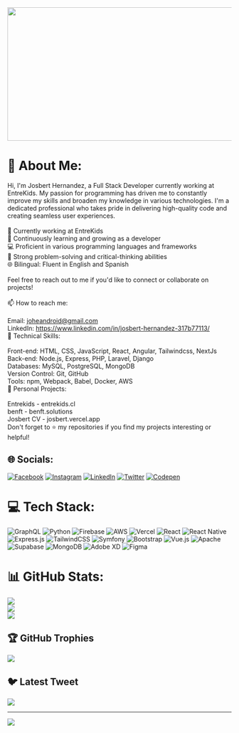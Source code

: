 <a href="https://github.com/devxb/gitanimals">
<img
  src="https://render.gitanimals.org/farms/josbert2"
  width="600"
  height="300"
/>
</a>


# 💫 About Me:
Hi, I'm Josbert Hernandez, a Full Stack Developer currently working at EntreKids. My passion for programming has driven me to constantly improve my skills and broaden my knowledge in various technologies. I'm a dedicated professional who takes pride in delivering high-quality code and creating seamless user experiences.<br><br>🔭 Currently working at EntreKids<br>🌱 Continuously learning and growing as a developer<br>💻 Proficient in various programming languages and frameworks<br>🎯 Strong problem-solving and critical-thinking abilities<br>🌐 Bilingual: Fluent in English and Spanish<br><br>Feel free to reach out to me if you'd like to connect or collaborate on projects!<br><br>📫 How to reach me:<br><br>Email: joheandroid@gmail.com<br>LinkedIn: https://www.linkedin.com/in/josbert-hernandez-317b77113/<br>💼 Technical Skills:<br><br>Front-end: HTML, CSS, JavaScript, React, Angular, Tailwindcss, NextJs<br>Back-end: Node.js, Express, PHP, Laravel, Django<br>Databases: MySQL, PostgreSQL, MongoDB<br>Version Control: Git, GitHub<br>Tools: npm, Webpack, Babel, Docker, AWS<br>🔧 Personal Projects:<br><br>Entrekids - entrekids.cl<br>benft - benft.solutions<br>Josbert CV - josbert.vercel.app<br>Don't forget to ⭐ my repositories if you find my projects interesting or helpful!


## 🌐 Socials:
[![Facebook](https://img.shields.io/badge/Facebook-%231877F2.svg?logo=Facebook&logoColor=white)](https://facebook.com/josbert.hernandez) [![Instagram](https://img.shields.io/badge/Instagram-%23E4405F.svg?logo=Instagram&logoColor=white)](https://instagram.com/josbert_ui) [![LinkedIn](https://img.shields.io/badge/LinkedIn-%230077B5.svg?logo=linkedin&logoColor=white)](https://linkedin.com/in/josbert-hernandez-317b77113) [![Twitter](https://img.shields.io/badge/Twitter-%231DA1F2.svg?logo=Twitter&logoColor=white)](https://twitter.com/JosbertHern) [![Codepen](https://img.shields.io/badge/Codepen-000000?style=for-the-badge&logo=codepen&logoColor=white)](https://codepen.io/josbert) 

# 💻 Tech Stack:
![GraphQL](https://img.shields.io/badge/-GraphQL-E10098?style=flat&logo=graphql&logoColor=white) ![Python](https://img.shields.io/badge/python-3670A0?style=flat&logo=python&logoColor=ffdd54) ![Firebase](https://img.shields.io/badge/firebase-%23039BE5.svg?style=flat&logo=firebase) ![AWS](https://img.shields.io/badge/AWS-%23FF9900.svg?style=flat&logo=amazon-aws&logoColor=white) ![Vercel](https://img.shields.io/badge/vercel-%23000000.svg?style=flat&logo=vercel&logoColor=white) ![React](https://img.shields.io/badge/react-%2320232a.svg?style=flat&logo=react&logoColor=%2361DAFB) ![React Native](https://img.shields.io/badge/react_native-%2320232a.svg?style=flat&logo=react&logoColor=%2361DAFB) ![Express.js](https://img.shields.io/badge/express.js-%23404d59.svg?style=flat&logo=express&logoColor=%2361DAFB) ![TailwindCSS](https://img.shields.io/badge/tailwindcss-%2338B2AC.svg?style=flat&logo=tailwind-css&logoColor=white) ![Symfony](https://img.shields.io/badge/symfony-%23000000.svg?style=flat&logo=symfony&logoColor=white) ![Bootstrap](https://img.shields.io/badge/bootstrap-%23563D7C.svg?style=flat&logo=bootstrap&logoColor=white) ![Vue.js](https://img.shields.io/badge/vuejs-%2335495e.svg?style=flat&logo=vuedotjs&logoColor=%234FC08D) ![Apache](https://img.shields.io/badge/apache-%23D42029.svg?style=flat&logo=apache&logoColor=white) 	![Supabase](https://img.shields.io/badge/Supabase-3ECF8E?style=flat&logo=supabase&logoColor=white) ![MongoDB](https://img.shields.io/badge/MongoDB-%234ea94b.svg?style=flat&logo=mongodb&logoColor=white) ![Adobe XD](https://img.shields.io/badge/Adobe%20XD-470137?style=flat&logo=Adobe%20XD&logoColor=#FF61F6) 	![Figma](https://img.shields.io/badge/figma-%23F24E1E.svg?style=flat&logo=figma&logoColor=white)
# 📊 GitHub Stats:
![](https://github-readme-stats.vercel.app/api?username=josbert2&theme=react&hide_border=false&include_all_commits=true&count_private=true)<br/>
![](https://github-readme-streak-stats.herokuapp.com/?user=josbert2&theme=react&hide_border=false)<br/>
![](https://github-readme-stats.vercel.app/api/top-langs/?username=josbert2&theme=react&hide_border=false&include_all_commits=true&count_private=true&layout=compact)

## 🏆 GitHub Trophies
![](https://github-profile-trophy.vercel.app/?username=josbert2&theme=onedark&no-frame=false&no-bg=false&margin-w=4)

## 🐦 Latest Tweet
[![](https://gtce.itsvg.in/api?username=JosbertHern)](https://github.com/VishwaGauravIn/github-twitter-card-embed)

---
[![](https://visitcount.itsvg.in/api?id=josbert2&icon=0&color=0)](https://visitcount.itsvg.in)

<!-- Proudly created with GPRM ( https://gprm.itsvg.in ) -->
